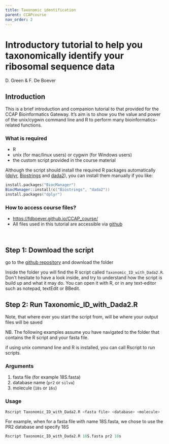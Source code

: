 ```yaml
---
title: Taxonomic identification
parent: CCAPcourse
nav_order: 2
--- 
```


# Introductory tutorial to help you taxonomically identify your ribosomal sequence data

D. Green & F. De Boever




## Introduction

This is a brief introduction and companion tutorial to that provided for the CCAP Bioinformatics Gateway. It’s aim is to show you the value and power of the unix/cygwin command line and R to perform many bioinformatics-related functions. 


### What is required
  * R
  * unix (for mac/linux users) or cygwin (for Windows users)
  * the custom script provided in the course material


Although the script should install the required R packages automatically ([dplyr](https://dplyr.tidyverse.org/), [Biostrings](https://bioconductor.org/packages/release/bioc/html/Biostrings.html) and [dada2](https://benjjneb.github.io/dada2/tutorial.html)), you can install them manually if you like:


```S
install.packages("BiocManager")
BiocManager::install(c("Biostrings", "dada2"))
install.packages("dplyr")
```

  

### How to access course files?
 * [https://fdboever.github.io/CCAP_course/
](https://fdboever.github.io/CCAP_course/)
 * All files used in this tutorial are accessible via [github](https://github.com/FDBoever/CCAP_course)

<br>
 
## Step 1: Download the script
go to the [github repository](https://github.com/FDBoever/CCAP_course) and download the folder


Inside the folder you will find the R script called `Taxonomic_ID_with_Dada2.R`. Don't hesitate to have a look inside, and try to understand how the script is build up and what it may do. You can open it with R, or in any text-editor such as notepad, textEdit or BBedit.



## Step 2: Run Taxonomic\_ID\_with\_Dada2.R

Note, that where ever you start the script from, will be where your output files will be saved

NB. The following examples assume you have navigated to the folder that contains the R script and your fasta file.

if using unix command line and R is installed, you can call Rscript to run scripts.


### Arguments
1. fasta file (for example 18S.fasta)
2. database name (`pr2` or  `silva`) 
3. molecule (`18s` or `16s`)


### Usage

```S
Rscript Taxonomic_ID_with_Dada2.R <fasta file> <database> <molecule>
```

For example, when for a fasta file with name 18S.fasta, we chose to use the PR2 database and specify 18S 

```S
Rscript Taxonomic_ID_with_Dada2.R 18S.fasta pr2 18s
```









